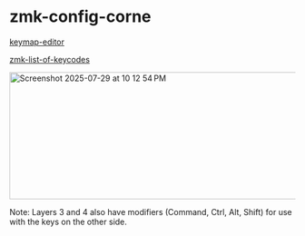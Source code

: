# zmk-config-corne

[keymap-editor](https://nickcoutsos.github.io/keymap-editor/)

[zmk-list-of-keycodes](https://zmk.dev/docs/keymaps/list-of-keycodes)

<a href="https://www.keyboard-layout-editor.com/#/gists/d00ca7da92e40d45ca4ae67fdd24d10c">
  <img width="738" height="224" alt="Screenshot 2025-07-29 at 10 12 54 PM" src="https://github.com/user-attachments/assets/26da7350-4001-4534-8e58-61cae4c99a62" />
</a>

Note: Layers 3 and 4 also have modifiers (Command, Ctrl, Alt, Shift) for use with the keys on the other side.
